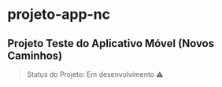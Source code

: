 # projeto-app-nc
## Projeto Teste do Aplicativo Móvel (Novos Caminhos)

> Status do Projeto: Em desenvolvimento :warning:

